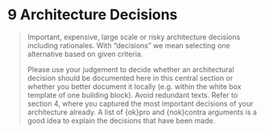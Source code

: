 # 9 Architecture Decisions 

> Important, expensive, large scale or risky architecture decisions including rationales. With “decisions” we mean selecting one alternative based on given criteria.
>
> Please use your judgement to decide whether an architectural decision should be documented here in this central section or whether you better document it locally (e.g. within the white box template of one building block). Avoid redundant texts. Refer to section 4, where you captured the most important decisions of your architecture already.
> A list of {ok}pro and {nok}contra arguments is a good idea to explain the decisions that have been made.